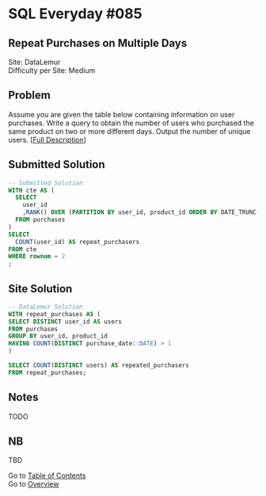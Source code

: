 # SQL Everyday \#085

## Repeat Purchases on Multiple Days

Site: DataLemur\
Difficulty per Site: Medium

## Problem

Assume you are given the table below containing information on user purchases. Write a query to obtain the number of users who purchased the same product on two or more different days. Output the number of unique users. [[Full Description](https://datalemur.com/questions/sql-repeat-purchases)]

## Submitted Solution

```sql
-- Submitted Solution
WITH cte AS (
  SELECT
    user_id
    ,RANK() OVER (PARTITION BY user_id, product_id ORDER BY DATE_TRUNC('day', purchase_date) ASC) AS rownum
  FROM purchases
)
SELECT
  COUNT(user_id) AS repeat_purchasers
FROM cte
WHERE rownum = 2
;
```

## Site Solution

```sql
-- DataLemur Solution 
WITH repeat_purchases AS (
SELECT DISTINCT user_id AS users
FROM purchases
GROUP BY user_id, product_id
HAVING COUNT(DISTINCT purchase_date::DATE) > 1
)

SELECT COUNT(DISTINCT users) AS repeated_purchasers
FROM repeat_purchases;
```

## Notes

TODO

## NB

TBD

Go to [Table of Contents](/README.md#contents)\
Go to [Overview](/README.md)
